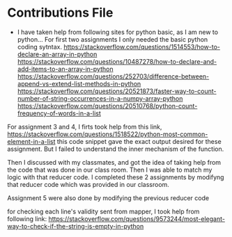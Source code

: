 # Contributions File
- I have taken help from following sites for python basic, as I am new to python...
For first two assignments I only needed the basic python coding sytntax. 
https://stackoverflow.com/questions/1514553/how-to-declare-an-array-in-python
https://stackoverflow.com/questions/10487278/how-to-declare-and-add-items-to-an-array-in-python
https://stackoverflow.com/questions/252703/difference-between-append-vs-extend-list-methods-in-python
https://stackoverflow.com/questions/20521873/faster-way-to-count-number-of-string-occurrences-in-a-numpy-array-python
https://stackoverflow.com/questions/20510768/python-count-frequency-of-words-in-a-list




For assignment 3 and 4, I firts took help from this link,
https://stackoverflow.com/questions/1518522/python-most-common-element-in-a-list
this code snippet gave the exact output desired for these assignment. But I failed to understand the inner mechanism of the function. 

Then I discussed with my classmates, and got the idea of taking help from the code that was done in our class room.
Then I was able to match my logic with that reducer code. I completed these 2 assignments by modifyng that reducer code which was provided in our classroom.


Assignment 5 were also done by modifying the previous reducer code

for checking each line's validity sent from mapper, I took help from following link: https://stackoverflow.com/questions/9573244/most-elegant-way-to-check-if-the-string-is-empty-in-python
